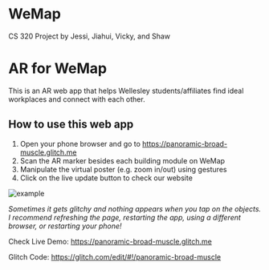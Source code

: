 # WeMap
CS 320 Project by Jessi, Jiahui, Vicky, and Shaw

# AR for WeMap

This is an AR web app that helps Wellesley students/affiliates find ideal workplaces and connect with each other.

## How to use this web app

1. Open your phone browser and go to https://panoramic-broad-muscle.glitch.me 
2. Scan the AR marker besides each building module on WeMap
3. Manipulate the virtual poster (e.g. zoom in/out) using gestures
4. Click on the live update button to check our website

![example](https://user-images.githubusercontent.com/67094287/235557366-cd4e2562-5e48-4b1b-a979-0c8a0d7e4c8b.PNG)

_Sometimes it gets glitchy and nothing appears when you tap on the objects. I recommend refreshing the page, restarting the app, using a different browser, or restarting your phone!_

Check Live Demo: https://panoramic-broad-muscle.glitch.me

Glitch Code: https://glitch.com/edit/#!/panoramic-broad-muscle

